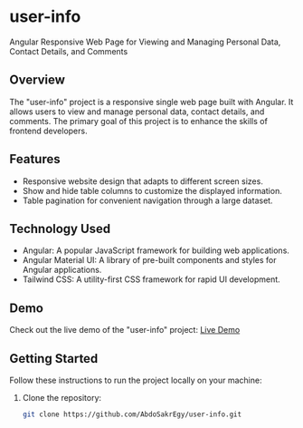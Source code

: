 # user-info

Angular Responsive Web Page for Viewing and Managing Personal Data, Contact Details, and Comments

## Overview

The "user-info" project is a responsive single web page built with Angular. It allows users to view and manage personal data, contact details, and comments. The primary goal of this project is to enhance the skills of frontend developers.

## Features

- Responsive website design that adapts to different screen sizes.
- Show and hide table columns to customize the displayed information.
- Table pagination for convenient navigation through a large dataset.

## Technology Used

- Angular: A popular JavaScript framework for building web applications.
- Angular Material UI: A library of pre-built components and styles for Angular applications.
- Tailwind CSS: A utility-first CSS framework for rapid UI development.

## Demo

Check out the live demo of the "user-info" project: [Live Demo](https://abdosakregy.github.io/user-info/users-info)

## Getting Started

Follow these instructions to run the project locally on your machine:

1. Clone the repository:

   ```bash
   git clone https://github.com/AbdoSakrEgy/user-info.git
